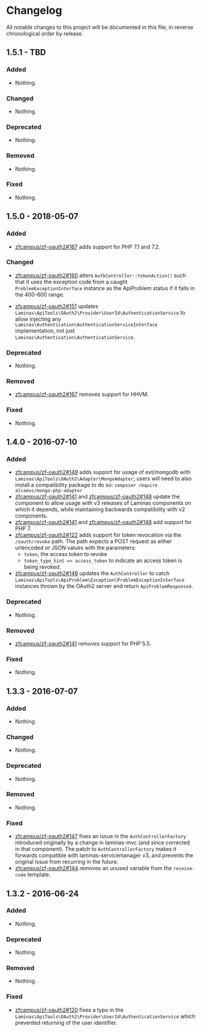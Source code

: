 # Changelog

All notable changes to this project will be documented in this file, in reverse chronological order by release.

## 1.5.1 - TBD

### Added

- Nothing.

### Changed

- Nothing.

### Deprecated

- Nothing.

### Removed

- Nothing.

### Fixed

- Nothing.

## 1.5.0 - 2018-05-07

### Added

- [zfcampus/zf-oauth2#167](https://github.com/zfcampus/zf-oauth2/pull/167) adds support for PHP 7.1 and 7.2.

### Changed

- [zfcampus/zf-oauth2#160](https://github.com/zfcampus/zf-oauth2/pull/160) alters `AuthController::tokenAction()` such that it uses the exception code from
  a caught `ProblemExceptionInterface` instance as the ApiProblem status if it falls in the 400-600 range.

- [zfcampus/zf-oauth2#151](https://github.com/zfcampus/zf-oauth2/pull/151) updates `Laminas\ApiTools\OAuth2\Provider\UserId\AuthenticationService` to allow injecting any
  `Laminas\Authentication\AuthenticationServiceInterface` implementation, not just `Laminas\Authentication\AuthenticationService`.

### Deprecated

- Nothing.

### Removed

- [zfcampus/zf-oauth2#167](https://github.com/zfcampus/zf-oauth2/pull/167) removes support for HHVM.

### Fixed

- Nothing.

## 1.4.0 - 2016-07-10

### Added

- [zfcampus/zf-oauth2#149](https://github.com/zfcampus/zf-oauth2/pull/149) adds support for usage
  of ext/mongodb with `Laminas\ApiTools\OAuth2\Adapter\MongoAdapter`; users will need to also
  install a compatibility package to do so:
  `composer require alcaeus/mongo-php-adapter`
- [zfcampus/zf-oauth2#141](https://github.com/zfcampus/zf-oauth2/pull/141) and
  [zfcampus/zf-oauth2#148](https://github.com/zfcampus/zf-oauth2/pull/148) update the component to
  allow usage with v3 releases of Laminas components on which it depends,
  while maintaining backwards compatibility with v2 components.
- [zfcampus/zf-oauth2#141](https://github.com/zfcampus/zf-oauth2/pull/141) and
  [zfcampus/zf-oauth2#148](https://github.com/zfcampus/zf-oauth2/pull/148) add support for PHP 7.
- [zfcampus/zf-oauth2#122](https://github.com/zfcampus/zf-oauth2/pull/122) adds support for token
  revocation via the `/oauth/revoke` path. The path expects a POST request as
  either urlencoded or JSON values with the parameters:
  - `token`, the access token to revoke
  - `token_type_hint => access_token` to indicate an access token is being
    revoked.
- [zfcampus/zf-oauth2#146](https://github.com/zfcampus/zf-oauth2/pull/146) updates the
  `AuthController` to catch `Laminas\ApiTools\ApiProblem\Exception\ProblemExceptionInterface`
  instances thrown by the OAuth2 server and return `ApiProblemResponse`s.

### Deprecated

- Nothing.

### Removed

- [zfcampus/zf-oauth2#141](https://github.com/zfcampus/zf-oauth2/pull/141) removes support for PHP 5.5.

### Fixed

- Nothing.

## 1.3.3 - 2016-07-07

### Added

- Nothing.

### Changed

- Nothing.

### Deprecated

- Nothing.

### Removed

- Nothing.

### Fixed

- [zfcampus/zf-oauth2#147](https://github.com/zfcampus/zf-oauth2/pull/147) fixes an issue in the
  `AuthControllerFactory` introduced originally by a change in laminas-mvc (and
  since corrected in that component). The patch to `AuthControllerFactory` makes
  it forwards compatible with laminas-servicemanager v3, and prevents the original
  issue from recurring in the future.
- [zfcampus/zf-oauth2#144](https://github.com/zfcampus/zf-oauth2/pull/144) removes an unused
  variable from the `receive-code` template.

## 1.3.2 - 2016-06-24

### Added

- Nothing.

### Deprecated

- Nothing.

### Removed

- Nothing.

### Fixed

- [zfcampus/zf-oauth2#120](https://github.com/zfcampus/zf-oauth2/pull/120) fixes a typo in the
  `Laminas\ApiTools\OAuth2\Provider\UserId\AuthenticationService` which prevented returning of
  the user identifier.
